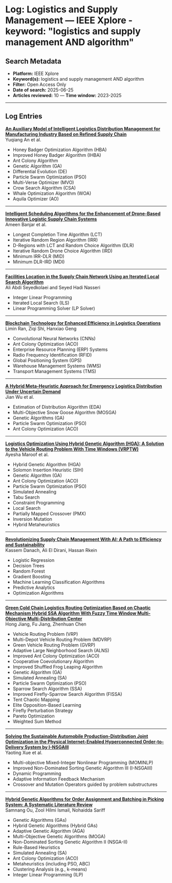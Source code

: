 # Log: Logistics and Supply Management — IEEE Xplore - keyword: "logistics and supply management AND algorithm"

## Search Metadata

- **Platform:** IEEE Xplore
- **Keyword(s):** logistics and supply management AND algorithm
- **Filter:** Open Access Only
- **Date of search:** 2025-06-25
- **Articles reviewed:** 10
— **Time window:** 2023-2025

---

## Log Entries

**[An Auxiliary Model of Intelligent Logistics Distribution Management for Manufacturing Industry Based on Refined Supply Chain](https://ieeexplore.ieee.org/document/10156326)**  
Yuqiang An et al. 
- Honey Badger Optimization Algorithm (HBA)  
- Improved Honey Badger Algorithm (IHBA)  
- Ant Colony Algorithm  
- Genetic Algorithm (GA)  
- Differential Evolution (DE)  
- Particle Swarm Optimization (PSO)  
- Multi-Verse Optimizer (MVO)  
- Crow Search Algorithm (CSA)  
- Whale Optimization Algorithm (WOA)  
- Aquila Optimizer (AO)

---

**[Intelligent Scheduling Algorithms for the Enhancement of Drone-Based Innovative Logistic Supply Chain Systems](https://ieeexplore.ieee.org/document/10424184)**  
Ameen Banjar et al. 
- Longest Completion Time Algorithm (LCT)  
- Iterative Random Region Algorithm (IRR)  
- D-Regions with LCT and Random Choice Algorithm (DLR)  
- Iterative Random Drone Choice Algorithm (IRD)  
- Minimum IRR-DLR (MID)  
- Minimum DLR-IRD (MDI)  

---

**[Facilities Location in the Supply Chain Network Using an Iterated Local Search Algorithm](https://doi.org/10.26599/FIE.2023.9270002)**  
Ali Abdi Seyedkolaei and Seyed Hadi Nasseri 
- Integer Linear Programming  
- Iterated Local Search (ILS)  
- Linear Programming Solver (LP Solver)  

---

**[Blockchain Technology for Enhanced Efficiency in Logistics Operations](https://ieeexplore.ieee.org/document/10474954)**  
Limin Ran, Ziqi Shi, Hanxiao Geng 
- Convolutional Neural Networks (CNNs)  
- Ant Colony Optimization (ACO)  
- Enterprise Resource Planning (ERP) Systems  
- Radio Frequency Identification (RFID)  
- Global Positioning System (GPS)  
- Warehouse Management Systems (WMS)  
- Transport Management Systems (TMS)  

---

**[A Hybrid Meta-Heuristic Approach for Emergency Logistics Distribution Under Uncertain Demand](https://doi.org/10.1109/ACCESS.2024.3463197)**  
Jian Wu et al. 
- Estimation of Distribution Algorithm (EDA)  
- Multi-Objective Snow Goose Algorithm (MOSGA)  
- Genetic Algorithms (GA)  
- Particle Swarm Optimization (PSO)  
- Ant Colony Optimization (ACO)  

---

**[Logistics Optimization Using Hybrid Genetic Algorithm (HGA): A Solution to the Vehicle Routing Problem With Time Windows (VRPTW)](https://doi.org/10.1109/ACCESS.2024.3373699)**  
Ayesha Maroof et al. 
- Hybrid Genetic Algorithm (HGA)  
- Solomon Insertion Heuristic (SIH)  
- Genetic Algorithm (GA)  
- Ant Colony Optimization (ACO)  
- Particle Swarm Optimization (PSO)  
- Simulated Annealing  
- Tabu Search  
- Constraint Programming  
- Local Search  
- Partially Mapped Crossover (PMX)  
- Inversion Mutation  
- Hybrid Metaheuristics  

---

**[Revolutionizing Supply Chain Management With AI: A Path to Efficiency and Sustainability](https://ieeexplore.ieee.org/document/xxxxxxx)**  
Kassem Danach, Ali El Dirani, Hassan Rkein
- Logistic Regression  
- Decision Trees  
- Random Forest  
- Gradient Boosting  
- Machine Learning Classification Algorithms  
- Predictive Analytics  
- Optimization Algorithms  

---

**[Green Cold Chain Logistics Routing Optimization Based on Chaotic Mechanism Hybrid SSA Algorithm With Fuzzy Time Window Multi-Objective Multi-Distribution Center](https://ieeexplore.ieee.org/document/10435842)**  
Hong Jiang, Fu Jiang, Zhenhuan Chen 
- Vehicle Routing Problem (VRP)  
- Multi-Depot Vehicle Routing Problem (MDVRP)  
- Green Vehicle Routing Problem (GVRP)  
- Adaptive Large Neighborhood Search (ALNS)  
- Improved Ant Colony Optimization (ACO)  
- Cooperative Coevolutionary Algorithm  
- Improved Shuffled Frog Leaping Algorithm  
- Genetic Algorithm (GA)  
- Simulated Annealing (SA)  
- Particle Swarm Optimization (PSO)  
- Sparrow Search Algorithm (SSA)  
- Improved Firefly-Sparrow Search Algorithm (FISSA)  
- Tent Chaotic Mapping  
- Elite Opposition-Based Learning  
- Firefly Perturbation Strategy  
- Pareto Optimization  
- Weighted Sum Method  

---

**[Solving the Sustainable Automobile Production-Distribution Joint Optimization in the Physical Internet-Enabled Hyperconnected Order-to-Delivery System by I-NSGAIII](https://doi.org/10.1109/ACCESS.2023.3237735)**  
Yaoting Xue et al. 
- Multi-objective Mixed-Integer Nonlinear Programming (MOMINLP)  
- Improved Non-Dominated Sorting Genetic Algorithm III (I-NSGAIII)  
- Dynamic Programming  
- Adaptive Information Feedback Mechanism  
- Crossover and Mutation Operators guided by problem substructures  


---

**[Hybrid Genetic Algorithms for Order Assignment and Batching in Picking System: A Systematic Literature Review](https://doi.org/10.1109/ACCESS.2024.3357689)**  
Samnang Ou, Zool Hilmi Ismail, Nohaidda Sariff 
- Genetic Algorithms (GAs)  
- Hybrid Genetic Algorithms (Hybrid GAs)  
- Adaptive Genetic Algorithm (AGA)  
- Multi-Objective Genetic Algorithms (MOGA)  
- Non-Dominated Sorting Genetic Algorithm II (NSGA-II)  
- Rule-Based Heuristics  
- Simulated Annealing (SA)  
- Ant Colony Optimization (ACO)  
- Metaheuristics (including PSO, ABC)  
- Clustering Analysis (e.g., k-means)  
- Integer Linear Programming (ILP)

